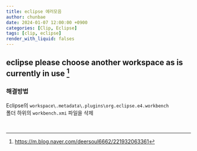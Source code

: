 ```yaml
---
title: eclipse 에러모음
author: chunbae
date: 2024-01-07 12:00:00 +0900
categories: [Clip, Eclipse]
tags: [clip, eclipse]
render_with_liquid: falses
---
```


## eclipse please choose another workspace as is currently in use [^link1]

### 해결방법

Eclipse의 `workspace\.metadata\.plugins\org.eclipse.e4.workbench` 
<br>
폴더 하위의 `workbench.xmi` 파일을 삭제

<br>

[^link1]: https://m.blog.naver.com/deersoul6662/221932063361